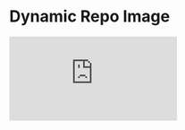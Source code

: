 # Dynamic Repo Image
[![Dynamic Image in Repo](https://staging.mapiful.com/repo.php?v=0.0.1)](https://www.mapiful.com)

